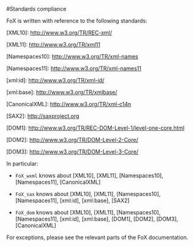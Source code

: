 #Standards compliance

FoX is written with reference to the following standards:

\[XML10]: <http://www.w3.org/TR/REC-xml/>

\[XML11]: <http://www.w3.org/TR/xml11>

\[Namespaces10]: <http://www.w3.org/TR/xml-names>

\[Namespaces11]: <http://www.w3.org/TR/xml-names11>

\[xml:id]: <http://www.w3.org/TR/xml-id/>

\[xml:base]: <http://www.w3.org/TR/xmlbase/>

\[CanonicalXML]: <http://www.w3.org/TR/xml-c14n>

\[SAX2]: <http://saxproject.org>

\[DOM1]:  <http://www.w3.org/TR/REC-DOM-Level-1/level-one-core.html>

\[DOM2]:  <http://www.w3.org/TR/DOM-Level-2-Core/>

\[DOM3]:  <http://www.w3.org/TR/DOM-Level-3-Core/>

In particular:

* `FoX_wxml` knows about [XML10], [XML11], [Namespaces10], [Namespaces11], [CanonicalXML]

* `FoX_sax` knows about  [XML10], [XML11], [Namespaces10], [Namespaces11], [xml:id], [xml:base], [SAX2]

* `FoX_dom` knows about [XML10], [XML11], [Namespaces10], [Namespaces11], [xml:id], [xml:base], [DOM1], [DOM2], [DOM3], [CanonicalXML]

For exceptions, please see the relevant parts of the FoX documentation.
